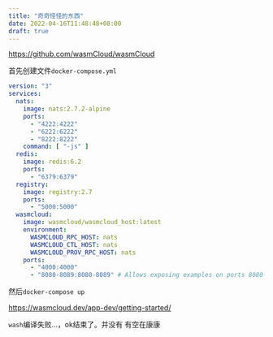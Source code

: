 ```yaml
---
title: "奇奇怪怪的东西"
date: 2022-04-16T11:48:48+08:00
draft: true
---
```


https://github.com/wasmCloud/wasmCloud

首先创建文件`docker-compose.yml`
```yml
version: "3"
services:
  nats:
    image: nats:2.7.2-alpine
    ports:
      - "4222:4222"
      - "6222:6222"
      - "8222:8222"
    command: [ "-js" ]
  redis:
    image: redis:6.2
    ports:
      - "6379:6379"
  registry:
    image: registry:2.7
    ports:
      - "5000:5000"
  wasmcloud:
    image: wasmcloud/wasmcloud_host:latest
    environment:
      WASMCLOUD_RPC_HOST: nats
      WASMCLOUD_CTL_HOST: nats
      WASMCLOUD_PROV_RPC_HOST: nats
    ports:
      - "4000:4000"
      - "8080-8089:8080-8089" # Allows exposing examples on ports 8080-8089
```
然后`docker-compose up`

https://wasmcloud.dev/app-dev/getting-started/

`wash`编译失败...，ok结束了。并没有 有空在康康